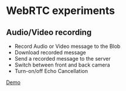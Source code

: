 # WebRTC experiments

## Audio/Video recording
- Record Audio or Video message to the Blob
- Download recorded message
- Send a recorded message to the server
- Switch between front and back camera
- Turn-on/off Echo Cancellation

[Demo](https://sonufrienko.github.io/webrtc/recording/client/)